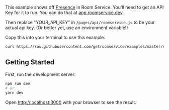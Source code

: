 This example shows off [Presence](https://docs.roomservice.dev/concepts/presence) in Room Service. You'll need to get an API Key for it to run. You can do that at [app.roomservice.dev](https://app.roomservice.dev/register).

Then replace "YOUR_API_KEY" in `/pages/api/roomservice.js` to be your actual api key. (Or better yet, use an environment variable!)

Copy this into your terminal to use this example:
```sh
curl https://raw.githubusercontent.com/getroomservice/examples/master/create.sh | bash -s -- next.js-presence
```

## Getting Started

First, run the development server:

```bash
npm run dev
# or
yarn dev
```

Open [http://localhost:3000](http://localhost:3000) with your browser to see the result.
